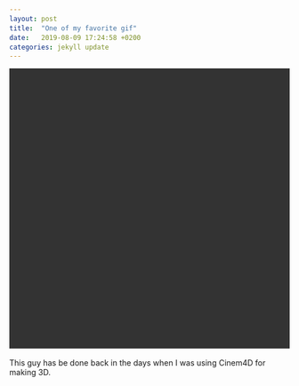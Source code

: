 ```yaml
---
layout: post
title:  "One of my favorite gif"
date:   2019-08-09 17:24:58 +0200
categories: jekyll update
---
```


![Some test image](giphy.gif)

This guy has be done back in the days when I was using Cinem4D for making 3D.


[jekyll-docs]: https://jekyllrb.com/docs/home
[jekyll-gh]:   https://github.com/jekyll/jekyll
[jekyll-talk]: https://talk.jekyllrb.com/

